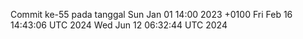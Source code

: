 Commit ke-55 pada tanggal Sun Jan 01 14:00 2023 +0100
Fri Feb 16 14:43:06 UTC 2024
Wed Jun 12 06:32:44 UTC 2024
